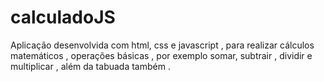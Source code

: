 # calculadoJS
Aplicação desenvolvida com html, css e javascript , para realizar cálculos matemáticos , operações básicas , por exemplo somar, subtrair , dividir e multiplicar , além da tabuada também .

